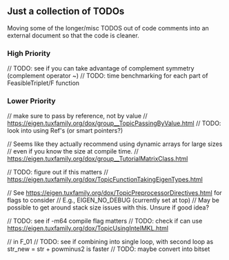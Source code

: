 ## Just a collection of TODOs
Moving some of the longer/misc TODOS out of code comments into an external document so that the code is cleaner.


### High Priority
// TODO: see if you can take advantage of complement symmetry (complement operator ~)
// TODO: time benchmarking for each part of FeasibleTriplet/F function


### Lower Priority
// make sure to pass by reference, not by value
// https://eigen.tuxfamily.org/dox/group__TopicPassingByValue.html
// TODO: look into using Ref's (or smart pointers?)

// Seems like they actually recommend using dynamic arrays for large sizes
// even if you know the size at compile time.
// https://eigen.tuxfamily.org/dox/group__TutorialMatrixClass.html

// TODO: figure out if this matters
// https://eigen.tuxfamily.org/dox/TopicFunctionTakingEigenTypes.html

// See https://eigen.tuxfamily.org/dox/TopicPreprocessorDirectives.html for flags to consider
// E.g., EIGEN_NO_DEBUG (currently set at top)
// May be possible to get around stack size issues with this. Unsure if good idea?

// TODO: see if -m64 compile flag matters
// TODO: check if can use https://eigen.tuxfamily.org/dox/TopicUsingIntelMKL.html

// in F_01
// TODO: see if combining into single loop, with second loop as str_new = str + powminus2 is faster
// TODO: maybe convert into bitset

